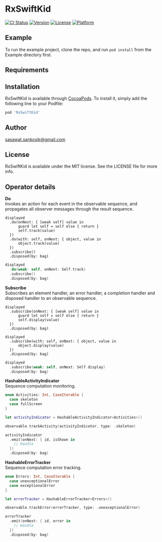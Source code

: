 # RxSwiftKid

[![CI Status](https://img.shields.io/travis/sasawat.sankosik@gmail.com/RxSwiftKid.svg?style=flat)](https://travis-ci.org/sasawat.sankosik@gmail.com/RxSwiftKid)
[![Version](https://img.shields.io/cocoapods/v/RxSwiftKid.svg?style=flat)](https://cocoapods.org/pods/RxSwiftKid)
[![License](https://img.shields.io/cocoapods/l/RxSwiftKid.svg?style=flat)](https://cocoapods.org/pods/RxSwiftKid)
[![Platform](https://img.shields.io/cocoapods/p/RxSwiftKid.svg?style=flat)](https://cocoapods.org/pods/RxSwiftKid)

## Example

To run the example project, clone the repo, and run `pod install` from the Example directory first.

## Requirements

## Installation

RxSwiftKid is available through [CocoaPods](https://cocoapods.org). To install
it, simply add the following line to your Podfile:

```ruby
pod 'RxSwiftKid'
```

## Author

sasawat.sankosik@gmail.com

## License

RxSwiftKid is available under the MIT license. See the LICENSE file for more info.

## Operator details
**Do**     
Invokes an action for each event in the observable sequence, and propagates all observer messages through the result sequence.
```
displayed
  .do(onNext: { [weak self] value in
      guard let self = self else { return }
      self.track(value)
  })
  .do(with: self, onNext: { object, value in
      object.track(value)
  })
  .subscribe()
  .disposed(by: bag)
```
```swift
displayed
  .do(weak: self, onNext: Self.track)
  .subscribe()
  .disposed(by: bag)
```

**Subscribe**     
Subscribes an element handler, an error handler, a completion handler and disposed handler to an observable sequence.
```
displayed
  .subscribe(onNext: { [weak self] value in
      guard let self = self else { return }
      self.display(value)
  })
  .disposed(by: bag)

displayed
  .subscribe(with: self, onNext: { object, value in
      object.display(value)
  })
  .disposed(by: bag)
```
```swift
displayed
  .subscribe(weak: self, onNext: Self.display)
  .disposed(by: bag)
```

**HashableActivityIndicator**     
Sequence computation monitoring.
```swift
enum Activities: Int, CaseIterable {
  case skeleton
  case fullScreen
}

let activityIndicator = HashableActivityIndicator<Activities>()

observable.trackActivity(activityIndicator, type: .skeleton)

activityIndicator
  .emit(onNext: { id, isShown in 
    // Handle
  })
  .disposed(by: bag)
```

**HashableErrorTracker**   
Sequence computation error tracking.
```swift
enum Errors: Int, CaseIterable {
  case unexceptionalError
  case exceptionalError
}

let errorTracker = HashableErrorTracker<Errors>()

observable.trackError(errorTracker, type: .unexceptionalError)

errorTracker
  .emit(onNext: { id, error in 
    // Handle
  })
  .disposed(by: bag)
```
